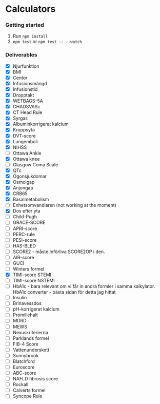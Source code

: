 # Calculators

### Getting started

1. Run `npm install`
2. `npm test` or `npm test -- --watch`

### Deliverables

- [x] Njurfunktion
- [x] BMI
- [x] Centor
- [x] Infusionsmängd
- [x] Infusionstid
- [x] Dropptakt
- [x] WETBAGS-5A
- [x] CHADSVASc
- [x] CT Head Rule
- [x] Syrgas
- [x] Albuminkorrigerat kalcium
- [x] Kroppsyta
- [x] DVT-score
- [x] Lungemboli
- [x] NIHSS
- [ ] Ottawa Ankle
- [x] Ottawa knee
- [ ] Glasgow Coma Scale
- [x] QTc
- [x] Ögonsjukdomar
- [x] Osmolgap
- [x] Anjongap
- [x] CRB65
- [x] Basalmetabolism
- [ ] Enhetsomvandlaren (not working at the moment)
- [x] Dos efter yta
- [ ] Child-Pugh
- [ ] GRACE-SCORE
- [ ] APRI-score
- [ ] PERC-rule
- [ ] PESI-score
- [ ] HAS-BLED
- [ ] SCORE2 - måste införliva SCORE2OP i den.
- [ ] AIR-score
- [ ] GUCI
- [ ] Winters formel
- [x] TIMI-score STEMI
- [ ] TIMI-score NSTEMI
- [ ] HbA1c - bara relevant om vi får in andra formler i samma kalkylator. HbA1c converter - bästa sidan för detta jag hittat
- [ ] Insulin
- [ ] Brinavessdos
- [ ] pH-korrigerat kalcium
- [ ] Promillehalt
- [ ] MDRD
- [ ] MEWS
- [ ] Nexuskriterierna
- [ ] Parklands formel
- [ ] FIB-4 Score
- [ ] Vattenunderskott
- [ ] Sunnybrook
- [ ] Blatchford
- [ ] Euroscore
- [ ] ABC-score
- [ ] NAFLD fibrosis score
- [ ] Rockall
- [ ] Calverts formel
- [ ] Syncope Rule
